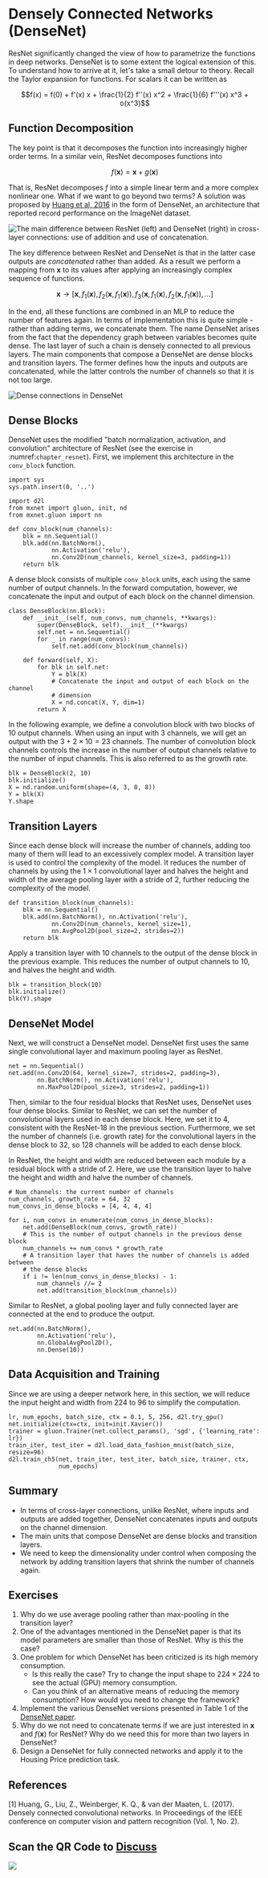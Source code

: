 # Densely Connected Networks (DenseNet)

ResNet significantly changed the view of how to parametrize the functions in deep networks. DenseNet is to some extent the logical extension of this. To understand how to arrive at it, let's take a small detour to theory. Recall the Taylor expansion for functions. For scalars it can be written as

$$f(x) = f(0) + f'(x) x + \frac{1}{2} f''(x) x^2 + \frac{1}{6} f'''(x) x^3 + o(x^3)$$

## Function Decomposition

The key point is that it decomposes the function into increasingly higher order terms. In a similar vein, ResNet decomposes functions into

$$f(\mathbf{x}) = \mathbf{x} + g(\mathbf{x})$$

That is, ResNet decomposes $f$ into a simple linear term and a more complex nonlinear one. What if we want to go beyond two terms? A solution was proposed by [Huang et al, 2016](https://arxiv.org/abs/1608.06993) in the form of DenseNet, an architecture that reported record performance on the ImageNet dataset.

![The main difference between ResNet (left) and DenseNet (right) in cross-layer connections: use of addition and use of concatenation. ](../img/densenet.svg)

The key difference between ResNet and DenseNet is that in the latter case outputs are *concatenated* rather than added. As a result we perform a mapping from $\mathbf{x}$ to its values after applying an increasingly complex sequence of functions.

$$\mathbf{x} \to \left[\mathbf{x}, f_1(\mathbf{x}), f_2(\mathbf{x}, f_1(\mathbf{x})), f_3(\mathbf{x}, f_1(\mathbf{x}), f_2(\mathbf{x}, f_1(\mathbf{x})), \ldots\right]$$

In the end, all these functions are combined in an MLP to reduce the number of features again. In terms of implementation this is quite simple - rather than adding terms, we concatenate them. The name DenseNet arises from the fact that the dependency graph between variables becomes quite dense. The last layer of such a chain is densely connected to all previous layers. The main components that compose a DenseNet are dense blocks and transition layers. The former defines how the inputs and outputs are concatenated, while the latter controls the number of channels so that it is not too large.

![Dense connections in DenseNet](../img/DenseNetDense.svg)

## Dense Blocks

DenseNet uses the modified "batch normalization, activation, and convolution"
architecture of ResNet (see the exercise in :numref:`chapter_resnet`).
First, we implement this architecture in the
`conv_block` function.

```{.python .input  n=1}
import sys
sys.path.insert(0, '..')

import d2l
from mxnet import gluon, init, nd
from mxnet.gluon import nn

def conv_block(num_channels):
    blk = nn.Sequential()
    blk.add(nn.BatchNorm(),
            nn.Activation('relu'),
            nn.Conv2D(num_channels, kernel_size=3, padding=1))
    return blk
```

A dense block consists of multiple `conv_block` units, each using the same number of output channels. In the forward computation, however, we concatenate the input and output of each block on the channel dimension.

```{.python .input  n=2}
class DenseBlock(nn.Block):
    def __init__(self, num_convs, num_channels, **kwargs):
        super(DenseBlock, self).__init__(**kwargs)
        self.net = nn.Sequential()
        for _ in range(num_convs):
            self.net.add(conv_block(num_channels))

    def forward(self, X):
        for blk in self.net:
            Y = blk(X)
            # Concatenate the input and output of each block on the channel
            # dimension
            X = nd.concat(X, Y, dim=1)
        return X
```

In the following example, we define a convolution block with two blocks of 10 output channels. When using an input with 3 channels, we will get an output with the $3+2\times 10=23$ channels. The number of convolution block channels controls the increase in the number of output channels relative to the number of input channels. This is also referred to as the growth rate.

```{.python .input  n=8}
blk = DenseBlock(2, 10)
blk.initialize()
X = nd.random.uniform(shape=(4, 3, 8, 8))
Y = blk(X)
Y.shape
```

## Transition Layers

Since each dense block will increase the number of channels, adding too many of them will lead to an excessively complex model. A transition layer is used to control the complexity of the model. It reduces the number of channels by using the $1\times 1$ convolutional layer and halves the height and width of the average pooling layer with a stride of 2, further reducing the complexity of the model.

```{.python .input  n=3}
def transition_block(num_channels):
    blk = nn.Sequential()
    blk.add(nn.BatchNorm(), nn.Activation('relu'),
            nn.Conv2D(num_channels, kernel_size=1),
            nn.AvgPool2D(pool_size=2, strides=2))
    return blk
```

Apply a transition layer with 10 channels to the output of the dense block in the previous example.  This reduces the number of output channels to 10, and halves the height and width.

```{.python .input}
blk = transition_block(10)
blk.initialize()
blk(Y).shape
```

## DenseNet Model

Next, we will construct a DenseNet model. DenseNet first uses the same single convolutional layer and maximum pooling layer as ResNet.

```{.python .input}
net = nn.Sequential()
net.add(nn.Conv2D(64, kernel_size=7, strides=2, padding=3),
        nn.BatchNorm(), nn.Activation('relu'),
        nn.MaxPool2D(pool_size=3, strides=2, padding=1))
```

Then, similar to the four residual blocks that ResNet uses, DenseNet uses four dense blocks. Similar to ResNet, we can set the number of convolutional layers used in each dense block. Here, we set it to 4, consistent with the ResNet-18 in the previous section. Furthermore, we set the number of channels (i.e. growth rate) for the convolutional layers in the dense block to 32, so 128 channels will be added to each dense block.

In ResNet, the height and width are reduced between each module by a residual block with a stride of 2. Here, we use the transition layer to halve the height and width and halve the number of channels.

```{.python .input  n=5}
# Num_channels: the current number of channels
num_channels, growth_rate = 64, 32
num_convs_in_dense_blocks = [4, 4, 4, 4]

for i, num_convs in enumerate(num_convs_in_dense_blocks):
    net.add(DenseBlock(num_convs, growth_rate))
    # This is the number of output channels in the previous dense block
    num_channels += num_convs * growth_rate
    # A transition layer that haves the number of channels is added between
    # the dense blocks
    if i != len(num_convs_in_dense_blocks) - 1:
        num_channels //= 2
        net.add(transition_block(num_channels))
```

Similar to ResNet, a global pooling layer and fully connected layer are connected at the end to produce the output.

```{.python .input}
net.add(nn.BatchNorm(),
        nn.Activation('relu'),
        nn.GlobalAvgPool2D(),
        nn.Dense(10))
```

## Data Acquisition and Training

Since we are using a deeper network here, in this section, we will reduce the input height and width from 224 to 96 to simplify the computation.

```{.python .input}
lr, num_epochs, batch_size, ctx = 0.1, 5, 256, d2l.try_gpu()
net.initialize(ctx=ctx, init=init.Xavier())
trainer = gluon.Trainer(net.collect_params(), 'sgd', {'learning_rate': lr})
train_iter, test_iter = d2l.load_data_fashion_mnist(batch_size, resize=96)
d2l.train_ch5(net, train_iter, test_iter, batch_size, trainer, ctx,
              num_epochs)
```

## Summary

* In terms of cross-layer connections, unlike ResNet, where inputs and outputs are added together, DenseNet concatenates inputs and outputs on the channel dimension.
* The main units that compose DenseNet are dense blocks and transition layers.
* We need to keep the dimensionality under control when composing the network by adding transition layers that shrink the number of channels again.

## Exercises

1. Why do we use average pooling rather than max-pooling in the transition layer?
1. One of the advantages mentioned in the DenseNet paper is that its model parameters are smaller than those of ResNet. Why is this the case?
1. One problem for which DenseNet has been criticized is its high memory consumption.
    * Is this really the case? Try to change the input shape to $224\times 224$ to see the actual (GPU) memory consumption.
    * Can you think of an alternative means of reducing the memory consumption? How would you need to change the framework?
1. Implement the various DenseNet versions presented in Table 1 of the [DenseNet paper](https://arxiv.org/abs/1608.06993).
1. Why do we not need to concatenate terms if we are just interested in $\mathbf{x}$ and $f(\mathbf{x})$ for ResNet? Why do we need this for more than two layers in DenseNet?
1. Design a DenseNet for fully connected networks and apply it to the Housing Price prediction task.


## References

[1] Huang, G., Liu, Z., Weinberger, K. Q., & van der Maaten, L. (2017). Densely connected convolutional networks. In Proceedings of the IEEE conference on computer vision and pattern recognition (Vol. 1, No. 2).

## Scan the QR Code to [Discuss](https://discuss.mxnet.io/t/2360)

![](../img/qr_densenet.svg)
